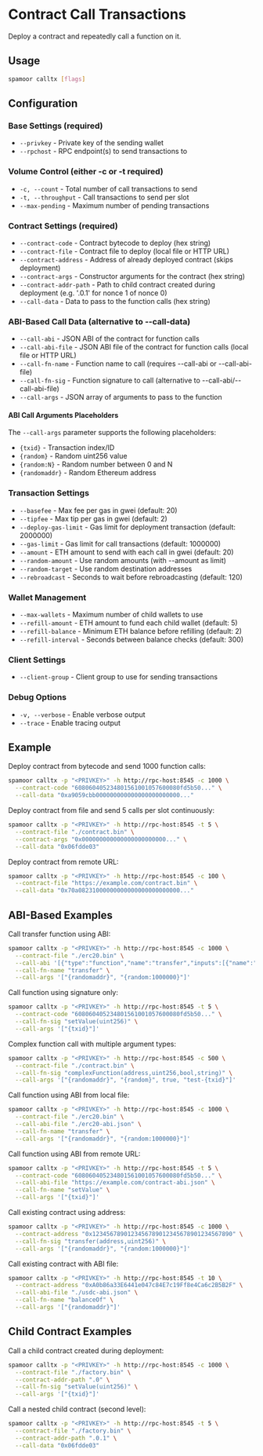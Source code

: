# Contract Call Transactions

Deploy a contract and repeatedly call a function on it.

## Usage

```bash
spamoor calltx [flags]
```

## Configuration

### Base Settings (required)
- `--privkey` - Private key of the sending wallet
- `--rpchost` - RPC endpoint(s) to send transactions to

### Volume Control (either -c or -t required)
- `-c, --count` - Total number of call transactions to send
- `-t, --throughput` - Call transactions to send per slot
- `--max-pending` - Maximum number of pending transactions

### Contract Settings (required)
- `--contract-code` - Contract bytecode to deploy (hex string)
- `--contract-file` - Contract file to deploy (local file or HTTP URL)
- `--contract-address` - Address of already deployed contract (skips deployment)
- `--contract-args` - Constructor arguments for the contract (hex string)
- `--contract-addr-path` - Path to child contract created during deployment (e.g. '.0.1' for nonce 1 of nonce 0)
- `--call-data` - Data to pass to the function calls (hex string)

### ABI-Based Call Data (alternative to --call-data)
- `--call-abi` - JSON ABI of the contract for function calls
- `--call-abi-file` - JSON ABI file of the contract for function calls (local file or HTTP URL)
- `--call-fn-name` - Function name to call (requires --call-abi or --call-abi-file)
- `--call-fn-sig` - Function signature to call (alternative to --call-abi/--call-abi-file)
- `--call-args` - JSON array of arguments to pass to the function

#### ABI Call Arguments Placeholders
The `--call-args` parameter supports the following placeholders:
- `{txid}` - Transaction index/ID
- `{random}` - Random uint256 value
- `{random:N}` - Random number between 0 and N
- `{randomaddr}` - Random Ethereum address

### Transaction Settings
- `--basefee` - Max fee per gas in gwei (default: 20)
- `--tipfee` - Max tip per gas in gwei (default: 2)
- `--deploy-gas-limit` - Gas limit for deployment transaction (default: 2000000)
- `--gas-limit` - Gas limit for call transactions (default: 1000000)
- `--amount` - ETH amount to send with each call in gwei (default: 20)
- `--random-amount` - Use random amounts (with --amount as limit)
- `--random-target` - Use random destination addresses
- `--rebroadcast` - Seconds to wait before rebroadcasting (default: 120)

### Wallet Management
- `--max-wallets` - Maximum number of child wallets to use
- `--refill-amount` - ETH amount to fund each child wallet (default: 5)
- `--refill-balance` - Minimum ETH balance before refilling (default: 2)
- `--refill-interval` - Seconds between balance checks (default: 300)

### Client Settings
- `--client-group` - Client group to use for sending transactions

### Debug Options
- `-v, --verbose` - Enable verbose output
- `--trace` - Enable tracing output

## Example

Deploy contract from bytecode and send 1000 function calls:
```bash
spamoor calltx -p "<PRIVKEY>" -h http://rpc-host:8545 -c 1000 \
  --contract-code "608060405234801561001057600080fd5b50..." \
  --call-data "0xa9059cbb000000000000000000000000..."
```

Deploy contract from file and send 5 calls per slot continuously:
```bash
spamoor calltx -p "<PRIVKEY>" -h http://rpc-host:8545 -t 5 \
  --contract-file "./contract.bin" \
  --contract-args "0x000000000000000000000000..." \
  --call-data "0x06fdde03"
```

Deploy contract from remote URL:
```bash
spamoor calltx -p "<PRIVKEY>" -h http://rpc-host:8545 -c 100 \
  --contract-file "https://example.com/contract.bin" \
  --call-data "0x70a08231000000000000000000000000..."
```

## ABI-Based Examples

Call transfer function using ABI:
```bash
spamoor calltx -p "<PRIVKEY>" -h http://rpc-host:8545 -c 1000 \
  --contract-file "./erc20.bin" \
  --call-abi '[{"type":"function","name":"transfer","inputs":[{"name":"to","type":"address"},{"name":"amount","type":"uint256"}]}]' \
  --call-fn-name "transfer" \
  --call-args '["{randomaddr}", "{random:1000000}"]'
```

Call function using signature only:
```bash
spamoor calltx -p "<PRIVKEY>" -h http://rpc-host:8545 -t 5 \
  --contract-code "608060405234801561001057600080fd5b50..." \
  --call-fn-sig "setValue(uint256)" \
  --call-args '["{txid}"]'
```

Complex function call with multiple argument types:
```bash
spamoor calltx -p "<PRIVKEY>" -h http://rpc-host:8545 -c 500 \
  --contract-file "./contract.bin" \
  --call-fn-sig "complexFunction(address,uint256,bool,string)" \
  --call-args '["{randomaddr}", "{random}", true, "test-{txid}"]'
```

Call function using ABI from local file:
```bash
spamoor calltx -p "<PRIVKEY>" -h http://rpc-host:8545 -c 1000 \
  --contract-file "./erc20.bin" \
  --call-abi-file "./erc20-abi.json" \
  --call-fn-name "transfer" \
  --call-args '["{randomaddr}", "{random:1000000}"]'
```

Call function using ABI from remote URL:
```bash
spamoor calltx -p "<PRIVKEY>" -h http://rpc-host:8545 -t 5 \
  --contract-code "608060405234801561001057600080fd5b50..." \
  --call-abi-file "https://example.com/contract-abi.json" \
  --call-fn-name "setValue" \
  --call-args '["{txid}"]'
```

Call existing contract using address:
```bash
spamoor calltx -p "<PRIVKEY>" -h http://rpc-host:8545 -c 1000 \
  --contract-address "0x1234567890123456789012345678901234567890" \
  --call-fn-sig "transfer(address,uint256)" \
  --call-args '["{randomaddr}", "{random:1000000}"]'
```

Call existing contract with ABI file:
```bash
spamoor calltx -p "<PRIVKEY>" -h http://rpc-host:8545 -t 10 \
  --contract-address "0xA0b86a33E6441e047c84E7c19Ff8e4Ca6c2B5B2F" \
  --call-abi-file "./usdc-abi.json" \
  --call-fn-name "balanceOf" \
  --call-args '["{randomaddr}"]'
```

## Child Contract Examples

Call a child contract created during deployment:
```bash
spamoor calltx -p "<PRIVKEY>" -h http://rpc-host:8545 -c 1000 \
  --contract-file "./factory.bin" \
  --contract-addr-path ".0" \
  --call-fn-sig "setValue(uint256)" \
  --call-args '["{txid}"]'
```

Call a nested child contract (second level):
```bash
spamoor calltx -p "<PRIVKEY>" -h http://rpc-host:8545 -t 5 \
  --contract-file "./factory.bin" \
  --contract-addr-path ".0.1" \
  --call-data "0x06fdde03"
```